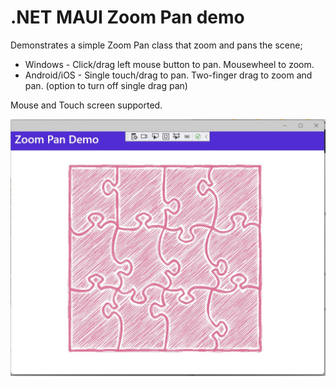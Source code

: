 # .NET MAUI Zoom Pan demo


Demonstrates a simple Zoom Pan class that zoom and pans the scene;

- Windows - Click/drag left mouse button to pan. Mousewheel to zoom.
- Android/iOS - Single touch/drag to pan. Two-finger drag to zoom and pan.  (option to turn off single drag pan)

Mouse and Touch screen supported. 

![alt text](https://github.com/timskillman/NET-MAUI/blob/main/Zoom.Pan.Demo/ZoomPanDemo/Images/Screenshot.jpg "Screenshot")
